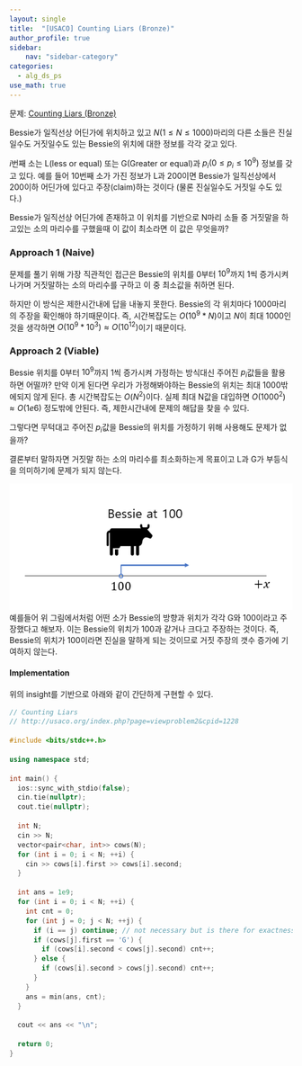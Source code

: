 ```yaml
---
layout: single
title:  "[USACO] Counting Liars (Bronze)"
author_profile: true
sidebar:
    nav: "sidebar-category"
categories:
  - alg_ds_ps
use_math: true
---
```


문제: [Counting Liars (Bronze)](http://usaco.org/index.php?page=viewproblem2&cpid=1228)

Bessie가 일직선상 어딘가에 위치하고 있고 $N (1 \leq N \leq 1000)$마리의 다른 소들은 진실일수도 거짓일수도 있는 Bessie의 위치에 대한 정보를 각각 갖고 있다. 

$i$번째 소는 L(less or equal) 또는 G(Greater or equal)과 $p_{i} (0 \leq p_{i} \leq 10^9)$ 정보를 갖고 있다. 예를 들어 10번째 소가 가진 정보가 L과 200이면 Bessie가 일직선상에서 200이하 어딘가에 있다고 주장(claim)하는 것이다 (물론 진실일수도 거짓일 수도 있다.)

Bessie가 일직선상 어딘가에 존재하고 이 위치를 기반으로 N마리 소들 중 거짓말을 하고있는 소의 마리수를 구했을때 이 값이 최소라면 이 값은 무엇을까?

### Approach 1 (Naive)
문제를 풀기 위해 가장 직관적인 접근은 Bessie의 위치를 0부터 $10^9$까지 1씩 증가시켜나가며 거짓말하는 소의 마리수를 구하고 이 중 최소값을 취하면 된다.

하지만 이 방식은 제한시간내에 답을 내놓지 못한다. Bessie의 각 위치마다 1000마리의 주장을 확인해야 하기때문이다. 즉, 시간복잡도는 $O(10^9 * N)$이고 $N$이 최대 1000인 것을 생각하면 $O(10^9 * 10^3) \approx O(10^{12})$이기 때문이다. 

### Approach 2 (Viable)
Bessie 위치를 0부터 $10^9$까지 1씩 증가시켜 가정하는 방식대신 주어진 $p_{i}$값들을 활용하면 어떨까? 만약 이게 된다면 우리가 가정해봐야하는 Bessie의 위치는 최대 1000밖에되지 않게 된다. 총 시간복잡도는 $O(N^2)$이다. 실제 최대 N값을 대입하면 $O(1000^2) \approx O(1e6)$ 정도밖에 안된다. 즉, 제한시간내에 문제의 해답을 찾을 수 있다.

그렇다면 무턱대고 주어진 $p_{i}$값을 Bessie의 위치를 가정하기 위해 사용해도 문제가 없을까? 

결론부터 말하자면 거짓말 하는 소의 마리수를 최소화하는게 목표이고 L과 G가 부등식을 의미하기에 문제가 되지 않는다. 


![counting liars img 1](/assets/image/alg_ds_ps/counting_liars/counting_liars_img_1.png)
예를들어 위 그림에서처럼 어떤 소가 Bessie의 방향과 위치가 각각 G와 100이라고 주장했다고 해보자. 이는 Bessie의 위치가 100과 같거나 크다고 주장하는 것이다. 즉, Bessie의 위치가 100이라면 진실을 말하게 되는 것이므로 거짓 주장의 갯수 증가에 기여하지 않는다. 

#### Implementation 
위의 insight를 기반으로 아래와 같이 간단하게 구현할 수 있다.

```cpp
// Counting Liars
// http://usaco.org/index.php?page=viewproblem2&cpid=1228

#include <bits/stdc++.h>

using namespace std;

int main() {
  ios::sync_with_stdio(false);
  cin.tie(nullptr);
  cout.tie(nullptr);

  int N;
  cin >> N;
  vector<pair<char, int>> cows(N);
  for (int i = 0; i < N; ++i) {
    cin >> cows[i].first >> cows[i].second;
  }

  int ans = 1e9;
  for (int i = 0; i < N; ++i) {
    int cnt = 0;
    for (int j = 0; j < N; ++j) {
      if (i == j) continue; // not necessary but is there for exactness
      if (cows[j].first == 'G') {
        if (cows[i].second < cows[j].second) cnt++;
      } else {
        if (cows[i].second > cows[j].second) cnt++;
      }
    }
    ans = min(ans, cnt);
  }

  cout << ans << "\n";

  return 0;
}
```

